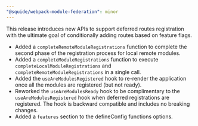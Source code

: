 ```yaml
---
"@squide/webpack-module-federation": minor
---
```


This release introduces new APIs to support deferred routes registration with the ultimate goal of conditionally adding routes based on feature flags.

- Added a `completeRemoteModuleRegistrations` function to complete the second phase of the registration process for local remote modules.
- Added a `completeModuleRegistrations` function to execute `completeLocalModuleRegistrations` and `completeRemoteModuleRegistrations` in a single call.
- Added the `useAreModulesRegistered` hook to re-render the application once all the modules are registered (but not ready).
- Reworked the `useAreModulesReady` hook to be complimentary to the `useAreModulesRegistered` hook when deferred registrations are registered. The hook is backward compatible and includes no breaking changes.
- Added a `features` section to the defineConfig functions options.
